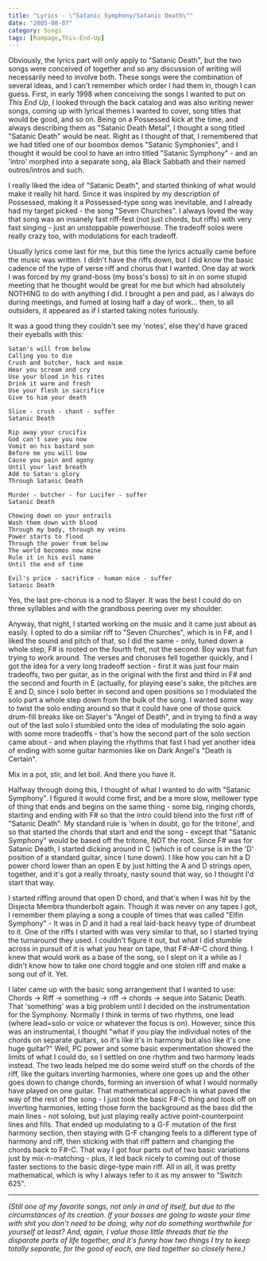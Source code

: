 ```yaml
---
title: "Lyrics - \"Satanic Symphony/Satanic Death\""
date: "2005-08-07"
category: Songs
tags: [Rampage,This-End-Up]
---
```


Obviously, the lyrics part will only apply to "Satanic Death", but the two songs were conceived of together and so any discussion of writing will necessarily need to involve both. These songs were the combination of several ideas, and I can't remember which order I had them in, though I can guess. First, in early 1998 when conceiving the songs I wanted to put on *This End Up*, I looked through the back catalog and was also writing newer songs, coming up with lyrical themes I wanted to cover, song titles that would be good, and so on. Being on a Possessed kick at the time, and always describing them as "Satanic Death Metal", I thought a song titled "Satanic Death" would be neat. Right as I thought of that, I remembered that we had titled one of our boombox demos "Satanic Symphonies", and I thought it would be cool to have an intro titled "Satanic Symphony" - and an 'intro' morphed into a separate song, ala Black Sabbath and their named outros/intros and such.

I really liked the idea of "Satanic Death", and started thinking of what would make it really hit hard. Since it was inspired by my description of Possessed, making it a Possessed-type song was inevitable, and I already had my target picked - the song "Seven Churches". I always loved the way that song was an insanely fast riff-fest (not just chords, but riffs) with very fast singing - just an unstoppable powerhouse. The tradeoff solos were really crazy too, with modulations for each tradeoff.

Usually lyrics come last for me, but this time the lyrics actually came before the music was written. I didn't have the riffs down, but I did know the basic cadence of the type of verse riff and chorus that I wanted. One day at work I was forced by my grand-boss (my boss's boss) to sit in on some stupid meeting that he thought would be great for me but which had absolutely NOTHING to do with anything I did. I brought a pen and pad, as I always do during meetings, and fumed at losing half a day of work... then, to all outsiders, it appeared as if I started taking notes furiously.

It was a good thing they couldn't see my 'notes', else they'd have graced their eyeballs with this:

```
Satan's will from below 
Calling you to die
Crush and butcher, hack and maim
Hear you scream and cry
Use your blood in his rites
Drink it warm and fresh
Use your flesh in sacrifice
Give to him your death

Slice - crush - chant - suffer
Satanic Death

Rip away your crucifix
God can't save you now
Vomit on his bastard son
Before me you will bow
Cause you pain and agony
Until your last breath
Add to Satan's glory
Through Satanic Death

Murder - butcher - for Lucifer - suffer
Satanic Death

Chowing down on your entrails
Wash them down with blood
Through my body, through my veins
Power starts to flood
Through the power from below
The world becomes now mine
Rule it in his evil name
Until the end of time

Evil's price - sacrifice - human mice - suffer
Satanic Death
```

Yes, the last pre-chorus is a nod to Slayer. It was the best I could do on three syllables and with the grandboss peering over my shoulder.

Anyway, that night, I started working on the music and it came just about as easily. I opted to do a similar riff to "Seven Churches", which is in F#, and I liked the sound and pitch of that, so I did the same - only, tuned down a whole step, F# is rooted on the fourth fret, not the second. Boy was that fun trying to work around. The verses and choruses fell together quickly, and I got the idea for a very long tradeoff section - first it was just four main tradeoffs, two per guitar, as in the original with the first and third in F# and the second and fourth in E (actually, for playing ease's sake, the pitches are E and D, since I solo better in second and open positions so I modulated the solo part a whole step down from the bulk of the song. I wanted some way to twist the solo ending around so that it could have one of those quick drum-fill breaks like on Slayer's "Angel of Death", and in trying to find a way out of the last solo I stumbled onto the idea of modulating the solo again with some more tradeoffs - that's how the second part of the solo section came about - and when playing the rhythms that fast I had yet another idea of ending with some guitar harmonies like on Dark Angel's "Death is Certain".

Mix in a pot, stir, and let boil. And there you have it.

Halfway through doing this, I thought of what I wanted to do with "Satanic Symphony". I figured it would come first, and be a more slow, mellower type of thing that ends and begins on the same thing - some big, ringing chords, starting and ending with F# so that the intro could blend into the first riff of "Satanic Death". My standard rule is 'when in doubt, go for the tritone', and so that started the chords that start and end the song - except that "Satanic Symphony" would be based off the tritone, NOT the root. Since F# was for Satanic Death, I started dicking around in C (which is of course is in the 'D' position of a standard guitar, since I tune down). I like how you can hit a D power chord lower than an open E by just hitting the A and D strings open, together, and it's got a really throaty, nasty sound that way, so I thought I'd start that way.

I started riffing around that open D chord, and that's when I was hit by the Disjecta Membra thunderbolt again. Though it was never on any tapes I got, I remember them playing a song a couple of times that was called "Elfin Symphony" - It was in D and it had a real laid-back heavy type of drumbeat to it. One of the riffs I started with was very similar to that, so I started trying the turnaround they used. I couldn't figure it out, but what I did stumble across in pursuit of it is what you hear on tape, that F#-A#-C chord thing. I knew that would work as a base of the song, so I slept on it a while as I didn't know how to take one chord toggle and one stolen riff and make a song out of it. Yet.

I later came up with the basic song arrangement that I wanted to use: Chords -> Riff -> something -> riff -> chords -> seque into Satanic Death. That 'something' was a big problem until I decided on the instrumentation for the Symphony. Normally I think in terms of two rhythms, one lead (where lead=solo or voice or whatever the focus is on). However, since this was an instrumental, I thought "what if you play the individual notes of the chords on separate guitars, so it's like it's in harmony but also like it's one huge guitar?" Well, PC power and some basic experimentation showed the limits of what I could do, so I settled on one rhythm and two harmony leads instead. The two leads helped me do some weird stuff on the chords of the riff, like the guitars inverting harmonies, where one goes up and the other goes down to change chords, forming an inversion of what I would normally have played on one guitar. That mathematical approach is what paved the way of the rest of the song - I just took the basic F#-C thing and took off on inverting harmonies, letting those form the background as the bass did the main lines - not soloing, but just playing really active point-counterpoint lines and fills. That ended up modulating to a G-F mutation of the first harmony section, then staying with G-F changing feels to a different type of harmony and riff, then sticking with that riff pattern and changing the chords back to F#-C. That way I got four parts out of two basic variations just by mix-n-matching - plus, it led back nicely to coming out of those faster sections to the basic dirge-type main riff. All in all, it was pretty mathematical, which is why I always refer to it as my answer to "Switch 625".

***

*(Still one of my favorite songs, not only in and of itself, but due to the circumstances of its creation. If your bosses are going to waste your time with shit you don't need to be doing, why not do something worthwhile for yourself at least? And, again, I value those little threads that tie the disparate parts of life together, and it's funny how two things I try to keep totally separate, for the good of each, are tied together so closely here.)*
